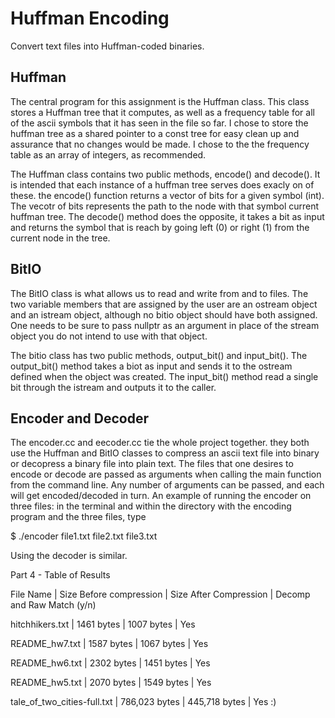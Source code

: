 # Huffman Encoding

Convert text files into Huffman-coded binaries.

## Huffman

The central program for this assignment is the Huffman class. This class stores a Huffman tree that it computes, as well as a frequency table for all of the ascii symbols that it has seen in the file so far. I chose to store the huffman tree as a shared pointer to a const tree for easy clean up and assurance that no changes would be made. I chose to the the frequency table as an array of integers, as recommended. 

The Huffman class contains two public methods, encode() and decode(). It is intended that each instance of a huffman tree serves does exacly on of these. the encode() function returns a vector of bits for a given symbol (int). The vecotr of bits represents the path to the node with that symbol current huffman tree. The decode() method does the opposite, it takes a bit as input and returns the symbol that is reach by going left (0) or right (1) from the current node in the tree. 

## BitIO

The BitIO class is what allows us to read and write from and to files. The two variable members that are assigned by the user are an ostream object and an istream object, although no bitio object should have both assigned. One needs to be sure to pass nullptr as an argument in place of the stream object you do not intend to use with that object. 

The bitio class has two public methods, output_bit() and input_bit(). The output_bit() method takes a biot as input and sends it to the ostream defined when the object was created. The input_bit() method read a single bit through the istream and outputs it to the caller.

## Encoder and Decoder

The encoder.cc and eecoder.cc tie the whole project together. they both use the Huffman and BitIO classes to compress an ascii text file into binary or decopress a binary file into plain text. The files that one desires to encode or decode are passed as arguments when calling the main function from the command line. Any number of arguments can be passed, and each will get encoded/decoded in turn. An example of running the encoder on three files: in the terminal and within the directory with the encoding program and the three files, type

$ ./encoder file1.txt file2.txt file3.txt

Using the decoder is similar.


Part 4 - Table of Results

  File Name      | Size Before compression  | Size After Compression | Decomp and Raw Match (y/n) 

hitchhikers.txt  | 1461 bytes               | 1007 bytes             | Yes 

README_hw7.txt   | 1587 bytes               | 1067 bytes             | Yes

README_hw6.txt   | 2302 bytes               | 1451 bytes             | Yes

README_hw5.txt   | 2070 bytes               | 1549 bytes             | Yes

tale_of_two_cities-full.txt | 786,023 bytes | 445,718 bytes          | Yes :)



